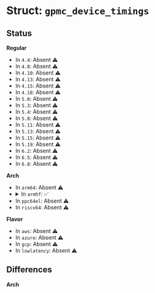 # Struct: <code>gpmc_device_timings</code>

## Status
<b>Regular</b>
<ul>
<li>
In <code>4.4</code>: Absent ⚠️
</li>
<li>
In <code>4.8</code>: Absent ⚠️
</li>
<li>
In <code>4.10</code>: Absent ⚠️
</li>
<li>
In <code>4.13</code>: Absent ⚠️
</li>
<li>
In <code>4.15</code>: Absent ⚠️
</li>
<li>
In <code>4.18</code>: Absent ⚠️
</li>
<li>
In <code>5.0</code>: Absent ⚠️
</li>
<li>
In <code>5.3</code>: Absent ⚠️
</li>
<li>
In <code>5.4</code>: Absent ⚠️
</li>
<li>
In <code>5.8</code>: Absent ⚠️
</li>
<li>
In <code>5.11</code>: Absent ⚠️
</li>
<li>
In <code>5.13</code>: Absent ⚠️
</li>
<li>
In <code>5.15</code>: Absent ⚠️
</li>
<li>
In <code>5.19</code>: Absent ⚠️
</li>
<li>
In <code>6.2</code>: Absent ⚠️
</li>
<li>
In <code>6.5</code>: Absent ⚠️
</li>
<li>
In <code>6.8</code>: Absent ⚠️
</li>
</ul>
<b>Arch</b>
<ul>
<li>
In <code>arm64</code>: Absent ⚠️
</li>
<li>
<details>
<summary>In <code>armhf</code>: ✅</summary>

```c
struct gpmc_device_timings {
    u32 t_ceasu;
    u32 t_avdasu;
    u32 t_avdp_r;
    u32 t_avdp_w;
    u32 t_aavdh;
    u32 t_oeasu;
    u32 t_aa;
    u32 t_iaa;
    u32 t_oe;
    u32 t_ce;
    u32 t_rd_cycle;
    u32 t_cez_r;
    u32 t_cez_w;
    u32 t_oez;
    u32 t_weasu;
    u32 t_wpl;
    u32 t_wph;
    u32 t_wr_cycle;
    u32 clk;
    u32 t_bacc;
    u32 t_ces;
    u32 t_avds;
    u32 t_avdh;
    u32 t_ach;
    u32 t_rdyo;
    u32 t_ce_rdyz;
    u32 t_ce_avd;
    u8 cyc_aavdh_oe;
    u8 cyc_aavdh_we;
    u8 cyc_oe;
    u8 cyc_wpl;
    u32 cyc_iaa;
    bool ce_xdelay;
    bool avd_xdelay;
    bool oe_xdelay;
    bool we_xdelay;
};
```
</details>
</li>
<li>
In <code>ppc64el</code>: Absent ⚠️
</li>
<li>
In <code>riscv64</code>: Absent ⚠️
</li>
</ul>
<b>Flavor</b>
<ul>
<li>
In <code>aws</code>: Absent ⚠️
</li>
<li>
In <code>azure</code>: Absent ⚠️
</li>
<li>
In <code>gcp</code>: Absent ⚠️
</li>
<li>
In <code>lowlatency</code>: Absent ⚠️
</li>
</ul>

## Differences
<b>Arch</b>
<ul>
</ul>
